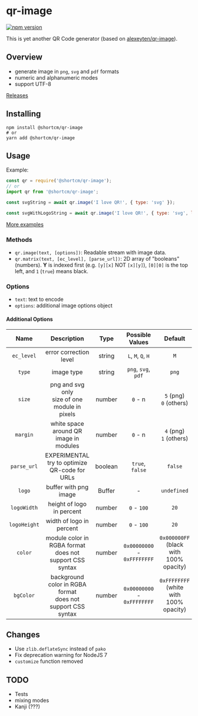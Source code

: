 qr-image
========

[![npm version](https://badge.fury.io/js/%40shortcm%2Fqr-image.svg)](https://badge.fury.io/js/%40shortcm%2Fqr-image)

This is yet another QR Code generator (based on [alexeyten/qr-image](https://github.com/alexeyten/qr-image)).

Overview
--------

  * generate image in `png`, `svg` and `pdf` formats
  * numeric and alphanumeric modes
  * support UTF-8

[Releases](https://github.com/Short-io/qr-image/releases)

Installing
-----

```shell
npm install @shortcm/qr-image
# or
yarn add @shortcm/qr-image
```

Usage
-----

Example:
```javascript
const qr = require('@shortcm/qr-image');
// or
import qr from '@shortcm/qr-image';

const svgString = await qr.image('I love QR!', { type: 'svg' });

const svgWithLogoString = await qr.image('I love QR!', { type: 'svg', logo: fs.openFileSync('my logo') });
```

[More examples](./examples)

### Methods

  * `qr.image(text, [options])`: Readable stream with image data.
  * `qr.matrix(text, [ec_level], [parse_url])`: 2D array of "booleans" (numbers). __Y__ is indexed first (e.g. `[y][x]` NOT `[x][y]`), `[0][0]` is the top left, and `1` (`true`) means black.

### Options

  * `text`: text to encode
  * `options`: additional image options object

#### Additional Options ####

| Name         | Description                                        | Type    | Possible Values     | Default                     |
| :---:        | :---:                                              | :---:   | :---:               | :---:                       |
| `ec_level`   | error correction level                             | string  | `L`, `M`, `Q`, `H`  | `M`                         |
| `type`       | image type                                         | string  | `png`, `svg`, `pdf` | `png`                       |
| `size`       | png and svg only<br />size of one module in pixels | number  | `0` - n             | `5` (png)<br />`0` (others) |
| `margin`     | white space around QR image in modules             | number  | `0` - n             | `4` (png)<br />`1` (others) |
| `parse_url`  | EXPERIMENTAL<br />try to optimize QR-code for URLs | boolean | `true`, `false`     | `false`                     |
| `logo`       | buffer with png image                              | Buffer  | -                   | `undefined`                 |
| `logoWidth`  | height of logo in percent                          | number  | `0` - `100`         | `20`                        |
| `logoHeight` | width of logo in percent                           | number  | `0` - `100`         | `20`                        |
| `color`      | module color in RGBA format<br />does not support CSS syntax | number | `0x00000000` - `0xFFFFFFFF` | `0x000000FF`<br />(black with 100% opacity) |
| `bgColor`    | background color in RGBA format<br />does not support CSS syntax | number | `0x00000000` - `0xFFFFFFFF` | `0xFFFFFFFF`<br />(white with 100% opacity) |

Changes
-------

  * Use `zlib.deflateSync` instead of `pako`
  * Fix deprecation warning for NodeJS 7
  * `customize` function removed

TODO
----

  * Tests
  * mixing modes
  * Kanji (???)
